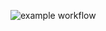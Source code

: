![example workflow](https://github.com/zablon-oigo/s3-api-gateway/actions/workflows/deploy.yml/badge.svg)
